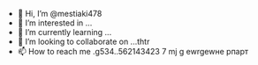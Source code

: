 - 👋 Hi, I’m @mestiaki478
- 👀 I’m interested in ...
- 🌱 I’m currently learning ...
- 💞️ I’m looking to collaborate on ...thtr
- 📫 How to reach me .g534..562143423
7 mj g ewrgewне рпарт
<!---u67
mestiaki478/mestiaki478 is a ✨ special ✨ repository because its `README.md` (this file) appears on your GitHub profile.
You can click the Preview link to take a look at your changes.
--->
